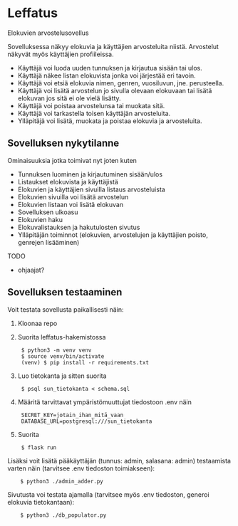 # Leffatus
Elokuvien arvostelusovellus

Sovelluksessa näkyy elokuvia ja käyttäjien arvosteluita niistä. Arvostelut näkyvät myös käyttäjien profiileissa.
- Käyttäjä voi luoda uuden tunnuksen ja kirjautua sisään tai ulos.
- Käyttäjä näkee listan elokuvista jonka voi järjestää eri tavoin.
- Käyttäjä voi etsiä elokuvia nimen, genren, vuosiluvun, jne. perusteella.
- Käyttäjä voi lisätä arvostelun jo sivulla olevaan elokuvaan tai lisätä elokuvan jos sitä ei ole vielä lisätty.
- Käyttäjä voi poistaa arvostelunsa tai muokata sitä. 
- Käyttäjä voi tarkastella toisen käyttäjän arvosteluita.
- Ylläpitäjä voi lisätä, muokata ja poistaa elokuvia ja arvosteluita. 

## Sovelluksen nykytilanne
Ominaisuuksia jotka toimivat nyt joten kuten
- Tunnuksen luominen ja kirjautuminen sisään/ulos
- Listaukset elokuvista ja käyttäjistä
- Elokuvien ja käyttäjien sivuilla listaus arvosteluista
- Elokuvien sivuilla voi lisätä arvostelun
- Elokuvien listaan voi lisätä elokuvan
- Sovelluksen ulkoasu
- Elokuvien haku
- Elokuvalistauksen ja hakutulosten sivutus
- Ylläpitäjän toiminnot (elokuvien, arvostelujen ja käyttäjien poisto, genrejen lisääminen)

TODO
- ohjaajat?
## Sovelluksen testaaminen

Voit testata sovellusta paikallisesti näin:
1. Kloonaa repo
2. Suorita leffatus-hakemistossa

        $ python3 -m venv venv
        $ source venv/bin/activate
        (venv) $ pip install -r requirements.txt

3. Luo tietokanta ja sitten suorita

        $ psql sun_tietokanta < schema.sql
        
4. Määritä tarvittavat ympäristömuuttujat tiedostoon .env näin

        SECRET_KEY=jotain_ihan_mitä_vaan
        DATABASE_URL=postgresql:///sun_tietokanta

5. Suorita

        $ flask run

Lisäksi voit lisätä pääkäyttäjän (tunnus: admin, salasana: admin) testaamista varten näin (tarvitsee .env tiedoston toimiakseen): 

        $ python3 ./admin_adder.py

Sivutusta voi testata ajamalla (tarvitsee myös .env tiedoston, generoi elokuvia tietokantaan):

        $ python3 ./db_populator.py
